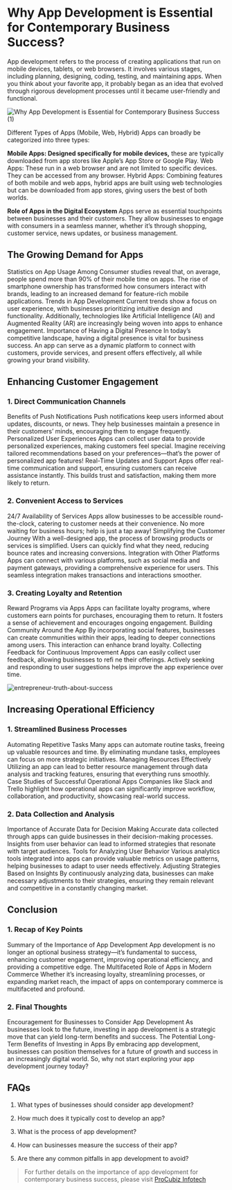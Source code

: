 # Why App Development is Essential for Contemporary Business Success?

App development refers to the process of creating applications that run on mobile devices, tablets, or web browsers. It involves various stages, including planning, designing, coding, testing, and maintaining apps. When you think about your favorite app, it probably began as an idea that evolved through rigorous development processes until it became user-friendly and functional.

![Why App Development is Essential for Contemporary Business Success (1)](https://github.com/user-attachments/assets/a0cf06f5-7be2-4117-ad95-a94892549a8d)

Different Types of Apps (Mobile, Web, Hybrid) Apps can broadly be categorized into three types:

**Mobile Apps: Designed specifically for mobile devices,** these are typically downloaded from app stores like Apple’s App Store or Google Play.
Web Apps: These run in a web browser and are not limited to specific devices. They can be accessed from any browser.
Hybrid Apps: Combining features of both mobile and web apps, hybrid apps are built using web technologies but can be downloaded from app stores, giving users the best of both worlds.

**Role of Apps in the Digital Ecosystem** Apps serve as essential touchpoints between businesses and their customers. They allow businesses to engage with consumers in a seamless manner, whether it’s through shopping, customer service, news updates, or business management.
## The Growing Demand for Apps
Statistics on App Usage Among Consumer studies reveal that, on average, people spend more than 90% of their mobile time on apps. The rise of smartphone ownership has transformed how consumers interact with brands, leading to an increased demand for feature-rich mobile applications.
Trends in App Development Current trends show a focus on user experience, with businesses prioritizing intuitive design and functionality. Additionally, technologies like Artificial Intelligence (AI) and Augmented Reality (AR) are increasingly being woven into apps to enhance engagement.
Importance of Having a Digital Presence In today’s competitive landscape, having a digital presence is vital for business success. An app can serve as a dynamic platform to connect with customers, provide services, and present offers effectively, all while growing your brand visibility.

## Enhancing Customer Engagement
### 1. Direct Communication Channels
Benefits of Push Notifications Push notifications keep users informed about updates, discounts, or news. They help businesses maintain a presence in their customers’ minds, encouraging them to engage frequently.
Personalized User Experiences Apps can collect user data to provide personalized experiences, making customers feel special. Imagine receiving tailored recommendations based on your preferences—that’s the power of personalized app features!
Real-Time Updates and Support Apps offer real-time communication and support, ensuring customers can receive assistance instantly. This builds trust and satisfaction, making them more likely to return.

### 2. Convenient Access to Services
24/7 Availability of Services Apps allow businesses to be accessible round-the-clock, catering to customer needs at their convenience. No more waiting for business hours; help is just a tap away!
Simplifying the Customer Journey With a well-designed app, the process of browsing products or services is simplified. Users can quickly find what they need, reducing bounce rates and increasing conversions.
Integration with Other Platforms Apps can connect with various platforms, such as social media and payment gateways, providing a comprehensive experience for users. This seamless integration makes transactions and interactions smoother.

### 3. Creating Loyalty and Retention
Reward Programs via Apps Apps can facilitate loyalty programs, where customers earn points for purchases, encouraging them to return. It fosters a sense of achievement and encourages ongoing engagement.
Building Community Around the App By incorporating social features, businesses can create communities within their apps, leading to deeper connections among users. This interaction can enhance brand loyalty.
Collecting Feedback for Continuous Improvement Apps can easily collect user feedback, allowing businesses to refi ne their offerings. Actively seeking and responding to user suggestions helps improve the app experience over time.

 ![entrepreneur-truth-about-success](https://github.com/user-attachments/assets/eed08882-c000-4f76-acfd-98f9a7cd06b2)

## Increasing Operational Efficiency
### 1. Streamlined Business Processes
Automating Repetitive Tasks Many apps can automate routine tasks, freeing up valuable resources and time. By eliminating mundane tasks, employees can focus on more strategic initiatives.
Managing Resources Effectively Utilizing an app can lead to better resource management through data analysis and tracking features, ensuring that everything runs smoothly.
Case Studies of Successful Operational Apps Companies like Slack and Trello highlight how operational apps can significantly improve workflow, collaboration, and productivity, showcasing real-world success.

### 2. Data Collection and Analysis
Importance of Accurate Data for Decision Making Accurate data collected through apps can guide businesses in their decision-making processes. Insights from user behavior can lead to informed strategies that resonate with target audiences.
Tools for Analyzing User Behavior Various analytics tools integrated into apps can provide valuable metrics on usage patterns, helping businesses to adapt to user needs effectively.
Adjusting Strategies Based on Insights By continuously analyzing data, businesses can make necessary adjustments to their strategies, ensuring they remain relevant and competitive in a constantly changing market.

## Conclusion
### 1. Recap of Key Points
Summary of the Importance of App Development App development is no longer an optional business strategy—it’s fundamental to success, enhancing customer engagement, improving operational efficiency, and providing a competitive edge.
The Multifaceted Role of Apps in Modern Commerce Whether it’s increasing loyalty, streamlining processes, or expanding market reach, the impact of apps on contemporary commerce is multifaceted and profound.

### 2. Final Thoughts
Encouragement for Businesses to Consider App Development As businesses look to the future, investing in app development is a strategic move that can yield long-term benefits and success.
The Potential Long-Term Benefits of Investing in Apps By embracing app development, businesses can position themselves for a future of growth and success in an increasingly digital world. So, why not start exploring your app development journey today?

## FAQs
1. What types of businesses should consider app development?

2. How much does it typically cost to develop an app?

3. What is the process of app development?

4. How can businesses measure the success of their app?

5. Are there any common pitfalls in app development to avoid?

> For further details on the importance of app development for contemporary business success, please visit [ProCubiz Infotech](https://procubiz.com//)
